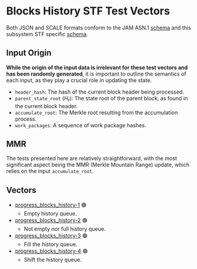 # Blocks History STF Test Vectors

Both JSON and SCALE formats conform to the JAM ASN.1 [schema](../jam-types-asn/jam-types.asn)
and this subsystem STF specific [schema](./history.asn).

## Input Origin

**While the origin of the input data is irrelevant for these test vectors and has
been randomly generated**, it is important to outline the semantics of each input,
as they play a crucial role in updating the state.

- `header_hash`: The hash of the current block header being processed.
- `parent_state_root` ($H_r$): The state root of the parent block, as found in the current block header.
- `accumulate_root`: The Merkle root resulting from the accumulation process.
- `work_packages`: A sequence of work package hashes.

## MMR

The tests presented here are relatively straightforward, with the most
significant aspect being the MMR (Merkle Mountain Range) update, which relies on
the input `accumulate_root`.

## Vectors

- [progress_blocks_history-1](data/progress_blocks_history-1.json) 🟢 
  - Empty history queue.
- [progress_blocks_history-2](data/progress_blocks_history-2.json) 🟢 
  - Not empty nor full history queue.
- [progress_blocks_history-3](data/progress_blocks_history-3.json) 🟢 
  - Fill the history queue.
- [progress_blocks_history-4](data/progress_blocks_history-4.json) 🟢 
  - Shift the history queue.

